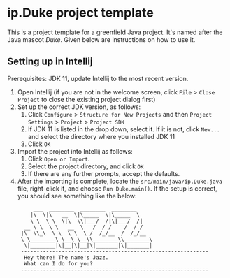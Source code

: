 # ip.Duke project template

This is a project template for a greenfield Java project. It's named after the Java mascot _Duke_. Given below are instructions on how to use it.

## Setting up in Intellij

Prerequisites: JDK 11, update Intellij to the most recent version.

1. Open Intellij (if you are not in the welcome screen, click `File` > `Close Project` to close the existing project dialog first)
1. Set up the correct JDK version, as follows:
   1. Click `Configure` > `Structure for New Projects` and then `Project Settings` > `Project` > `Project SDK`
   1. If JDK 11 is listed in the drop down, select it. If it is not, click `New...` and select the directory where you installed JDK 11
   1. Click `OK`
1. Import the project into Intellij as follows:
   1. Click `Open or Import`.
   1. Select the project directory, and click `OK`
   1. If there are any further prompts, accept the defaults.
1. After the importing is complete, locate the `src/main/java/ip.Duke.java` file, right-click it, and choose `Run Duke.main()`. If the setup is correct, you should see something like the below:
   ```
        ___  ________  ________  ________
       |\  \|\   __  \|\_____  \|\_____  \
       \ \  \ \  \|\  \\|___/  /|\|___/  /|
     __ \ \  \ \   __  \   /  / /    /  / /
    |\  \\_\  \ \  \ \  \ /  /_/__  /  /_/__
    \ \________\ \__\ \__\\________\\________\
     \|________|\|__|\|__|\|_______|\|_______|
    ------------------------------------------------------------
     Hey there! The name's Jazz.
     What can I do for you?
    ------------------------------------------------------------
   ```
